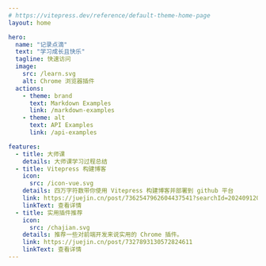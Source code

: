 ```yaml
---
# https://vitepress.dev/reference/default-theme-home-page
layout: home

hero:
  name: "记录点滴"
  text: "学习成长且快乐"
  tagline: 快速访问
  image:
    src: /learn.svg
    alt: Chrome 浏览器插件
  actions:
    - theme: brand
      text: Markdown Examples
      link: /markdown-examples
    - theme: alt
      text: API Examples
      link: /api-examples

features:
  - title: 大师课
    details: 大师课学习过程总结
  - title: Vitepress 构建博客
    icon:
      src: /icon-vue.svg
    details: 四万字符数带你使用 Vitepress 构建博客并部署到 github 平台
    link: https://juejin.cn/post/7362547962604437541?searchId=2024091209070333CA5BD7354159DE472A
    linkText: 查看详情
  - title: 实用插件推荐
    icon:
      src: /chajian.svg
    details: 推荐一些对前端开发来说实用的 Chrome 插件。
    link: https://juejin.cn/post/7327893130572824611
    linkText: 查看详情
---
```

<style module>
article>img{
  height: 48px;
}
</style>
<!--@include: ./docs/components/test.md-->